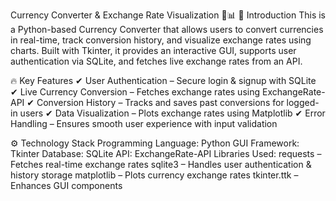 Currency Converter & Exchange Rate Visualization 💱📊
📌 Introduction
This is a Python-based Currency Converter that allows users to convert currencies in real-time, track conversion history, and visualize exchange rates using charts. Built with Tkinter, it provides an interactive GUI, supports user authentication via SQLite, and fetches live exchange rates from an API.

🔥 Key Features
✔ User Authentication – Secure login & signup with SQLite
✔ Live Currency Conversion – Fetches exchange rates using ExchangeRate-API
✔ Conversion History – Tracks and saves past conversions for logged-in users
✔ Data Visualization – Plots exchange rates using Matplotlib
✔ Error Handling – Ensures smooth user experience with input validation

⚙️ Technology Stack
Programming Language: Python
GUI Framework: Tkinter
Database: SQLite
API: ExchangeRate-API
Libraries Used:
requests – Fetches real-time exchange rates
sqlite3 – Handles user authentication & history storage
matplotlib – Plots currency exchange rates
tkinter.ttk – Enhances GUI components
